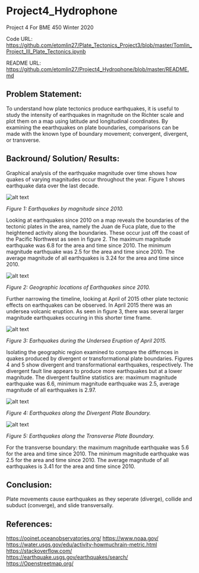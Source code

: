 # Project4_Hydrophone
Project 4 For BME 450 Winter 2020

Code URL: https://github.com/etomlin27/Plate_Tectonics_Project3/blob/master/Tomlin_Project_III_Plate_Tectonics.ipynb

README URL: https://github.com/etomlin27/Project4_Hydrophone/blob/master/README.md

## Problem Statement:

To understand how plate tectonics produce earthquakes, it is useful to study the intensity of earthquakes in magnitude on the Richter scale and plot them on a map using latitude and longitudinal coordinates. By examining the eearthquakes on plate boundaries, comparisons can be made with the known type of boundary movement; convergent, divergent, or transverse.

## Backround/ Solution/ Results:

Graphical analysis of the earthquake magnitude over time shows how quakes of varying magnitudes occur throughout the year. Figure 1 shows earthquake data over the last decade.

![alt text](https://github.com/etomlin27/Plate_Tectonics_Project3/blob/master/Magtime.png)

*Figure 1: Earthquakes by magnitude since 2010.*

Looking at earthquakes since 2010 on a map reveals the boundaries of the tectonic plates in the area, namely the Juan de Fuca plate, due to the heightened activity along the boundaries. These occur just off the coast of the Pacific Northwest as seen in figure 2. The maximum magnitude earthquake was  6.8  for the area and time since 2010. The minimum magnitude earthquake was  2.5  for the area and time since 2010. The average magnitude of all earthquakes is  3.24  for the area and time since 2010.

![alt text](https://github.com/etomlin27/Plate_Tectonics_Project3/blob/master/Bigplot.png)

*Figure 2: Geographic locations of Earthquakes since 2010.*

Further narrowing the timeline, looking at April of 2015 other plate tectonic effects on earthquakes can be observed. In April 2015 there was an undersea volcanic eruption. As seen in figure 3, there was several larger magnitude earthquakes occuring in this shorter time frame.

![alt text](https://github.com/etomlin27/Plate_Tectonics_Project3/blob/master/Aprplot.png)

*Figure 3: Earhquakes during the Undersea Eruption of April 2015.*

Isolating the geographic region examined to compare the differnces in quakes produced by divergent or transformational plate boundaries. Figures 4 and 5 show divergent and transformational earthquakes, respectively. The divergent fault line appears to produce more earthquakes but at a lower magnitude. The divergent faultline statistics are: maximum magnitude earthquake was 6.6, minimum magnitude earthquake was  2.5, average magnitude of all earthquakes is  2.97.

![alt text](https://github.com/etomlin27/Plate_Tectonics_Project3/blob/master/Divplot.png)

*Figure 4: Earthquakes along the Divergent Plate Boundary.*

![alt text](https://github.com/etomlin27/Plate_Tectonics_Project3/blob/master/Transplot.png)

*Figure 5: Earthquakes along the Transverse Plate Boundary.*

For the transverse boundary: the maximum magnitude earthquake was  5.6  for the area and time since 2010. The minimum magnitude earthquake was  2.5  for the area and time since 2010. The average magnitude of all earthquakes is  3.41  for the area and time since 2010.

## Conclusion:

Plate movements cause earthquakes as they seperate (diverge), collide and subduct (converge), and slide transversally.

## References:

https://ooinet.oceanobservatories.org/
https://www.noaa.gov/
https://water.usgs.gov/edu/activity-howmuchrain-metric.html
https://stackoverflow.com/
https://earthquake.usgs.gov/earthquakes/search/
https://Openstreetmap.org/
